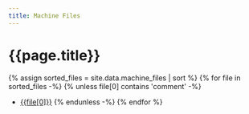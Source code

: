 ```yaml
---
title: Machine Files
---
```


# {{page.title}}

{% assign sorted_files = site.data.machine_files | sort %}
{% for file in sorted_files -%}
{% unless file[0] contains 'comment' -%}
- [{{file[0]}}](./machines/{{file[0]}})
{% endunless -%}
{% endfor %}
